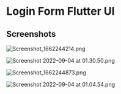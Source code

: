 # Login Form Flutter UI
## Screenshots
![Screenshot_1662244214.png](https://res.craft.do/user/full/793cbace-c36e-399f-149b-b52a8d2d8184/doc/04AD5669-2E76-4AEB-81C9-6B76EBBA5A80/E8CEC4D7-A323-49D3-BC36-E734103969FF_2/6Am5ZhztHng0uvKeM6IamyFkwTG2HgHjKFd3b3ApjTMz/Screenshot_1662244214.png)

![Screenshot 2022-09-04 at 01.30.50.png](https://res.craft.do/user/full/793cbace-c36e-399f-149b-b52a8d2d8184/doc/04AD5669-2E76-4AEB-81C9-6B76EBBA5A80/F0297C92-3B93-46CA-84E9-604620C0E1E0_2/UeNbAhC5JoNlpEvedWV4CUPzaqmZ1orQv9eWt9ZfPcIz/Screenshot%202022-09-04%20at%2001.30.50.png)

![Screenshot_1662244873.png](https://res.craft.do/user/full/793cbace-c36e-399f-149b-b52a8d2d8184/doc/04AD5669-2E76-4AEB-81C9-6B76EBBA5A80/C89E9B9D-6ACB-44C3-94F3-692E2DE54EDD_2/KMV7cH7v8BhtTblxZk7XUXK6hx6gd5MA6vAREQ3txUcz/Screenshot_1662244873.png)


![Screenshot 2022-09-04 at 01.04.54.png](https://res.craft.do/user/full/793cbace-c36e-399f-149b-b52a8d2d8184/doc/04AD5669-2E76-4AEB-81C9-6B76EBBA5A80/E7205D11-8B18-47DE-8F01-D09D550E7DEE_2/otp3toOuYyFKda3TSUOIb7wklkOiMbFY1SeXqvxtW0gz/Screenshot%202022-09-04%20at%2001.04.54.png)


